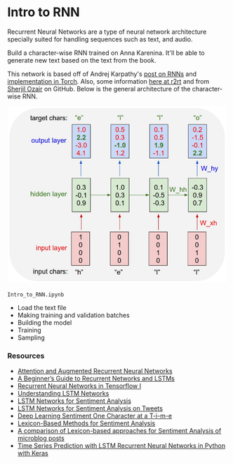 # Intro to RNN

Recurrent Neural Networks are a type of neural network architecture specially suited for handling sequences such as text, and audio. 

Build a character-wise RNN trained on Anna Karenina. It'll be able to generate new text based on the text from the book.

This network is based off of Andrej Karpathy's [post on RNNs](http://karpathy.github.io/2015/05/21/rnn-effectiveness/) and [implementation in Torch](https://github.com/karpathy/char-rnn). Also, some information [here at r2rt](http://r2rt.com/recurrent-neural-networks-in-tensorflow-ii.html) and from [Sherjil Ozair](https://github.com/sherjilozair/char-rnn-tensorflow) on GitHub. Below is the general architecture of the character-wise RNN.

<img src="charseq.jpeg" width="500">

`Intro_to_RNN.ipynb`
* Load the text file
* Making training and validation batches
* Building the model
* Training
* Sampling


### Resources
* [Attention and Augmented Recurrent Neural Networks](http://distill.pub/2016/augmented-rnns/)
* [A Beginner’s Guide to Recurrent Networks and LSTMs](https://deeplearning4j.org/lstm.html)
* [Recurrent Neural Networks in Tensorflow I](http://r2rt.com/recurrent-neural-networks-in-tensorflow-i.html)
* [Understanding LSTM Networks](http://colah.github.io/posts/2015-08-Understanding-LSTMs/)
* [LSTM Networks for Sentiment Analysis](http://deeplearning.net/tutorial/lstm.html)
* [LSTM Networks for Sentiment Analysis on Tweets](http://k8si.github.io/2016/01/28/lstm-networks-for-sentiment-analysis-on-tweets.html)
* [Deep Learning Sentiment One Character at a T-i-m-e](https://gab41.lab41.org/deep-learning-sentiment-one-character-at-a-t-i-m-e-6cd96e4f780d#.9luqnhbfa)
* [Lexicon-Based Methods for Sentiment Analysis](https://www.aclweb.org/anthology/J/J11/J11-2001.pdf)
* [A comparison of Lexicon-based approaches for Sentiment Analysis of microblog posts](http://ceur-ws.org/Vol-1314/paper-06.pdf)
* [Time Series Prediction with LSTM Recurrent Neural Networks in Python with Keras](http://machinelearningmastery.com/time-series-prediction-lstm-recurrent-neural-networks-python-keras/)
